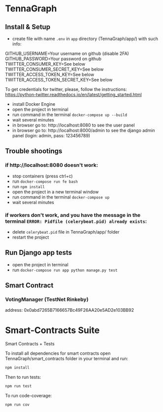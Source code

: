 # TennaGraph

## Install & Setup
- create file with name `.env` in `app` directory (TennaGraph/app/) with such info:


GITHUB_USERNAME=Your username on github (disable 2FA)<br />
GITHUB_PASSWORD=Your password on github<br />
TWITTER_CONSUMER_KEY=See below<br />
TWITTER_CONSUMER_SECRET_KEY=See below<br />
TWITTER_ACCESS_TOKEN_KEY=See below<br />
TWITTER_ACCESS_TOKEN_SECRET_KEY=See below<br />

To get credentials for twitter, please, follow the instructions:<br />
https://python-twitter.readthedocs.io/en/latest/getting_started.html

- install Docker Engine
- open the project in terminal
- run command in the terminal `docker-compose up --build`
- wait several minutes
- in browser go to: http://localhost:8080 to see the user panel 
- in browser go to: http://localhost:8000/admin to see the django admin panel (login: admin, pass: 123456789)

## Trouble shootings
### if http://localhost:8080 doesn't work:
- stop containers (press ctrl+c)
- run `docker-compose run fe bash`
- run `npm install`
- open the project in a new terminal window
- run command in the terminal `docker-compose up`
- wait several minutes

###  if workers don't work, and you have the message in the terminal `ERROR: Pidfile (celerybeat.pid) already exists`:
- delete `celerybeat.pid` file in TennaGraph/app/ folder
- restart the project

## Run Django app tests
- open the project in terminal
- run `docker-compose run app python manage.py test`

## Smart Contract
### VotingManager (TestNet Rinkeby)
address: 0x0abd7265B7166657Bc49F26AA20e5AD2e103BB92

# Smart-Contracts Suite
Smart Contracts + Tests

To install all dependencies for smart contracts open TennaGraph/smart_contracts folder in your terminal and run:
``` bash
npm install
```

Then to run tests:
``` bash
npm run test
```

To run code-coverage:
``` bash
npm run cov
```
